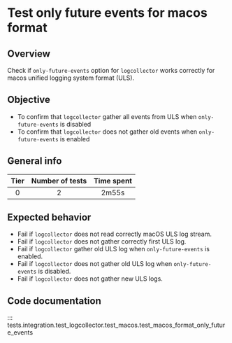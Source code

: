 # Test only future events for macos format

## Overview 

Check if `only-future-events` option for `logcollector` works correctly for macos unified logging 
system format (ULS).

## Objective

- To confirm that `logcollector` gather all events from ULS when `only-future-events` is disabled
- To confirm that `logcollector` does not gather old events when `only-future-events` is enabled

## General info

|Tier | Number of tests | Time spent |
|:--:|:--:|:--:|
| 0 | 2 | 2m55s |

## Expected behavior

- Fail if `logcollector` does not read correctly macOS ULS log stream.
- Fail if `logcollector` does not gather correctly first ULS log.
- Fail if `logcollector` gather old ULS log when `only-future-events` is enabled.
- Fail if `logcollector` does not gather old ULS log when `only-future-events` is disabled.
- Fail if `logcollector` does not gather new ULS logs.

## Code documentation

::: tests.integration.test_logcollector.test_macos.test_macos_format_only_future_events